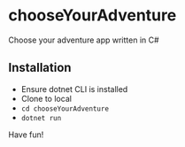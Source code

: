 # chooseYourAdventure
Choose your adventure app written in C#

## Installation
- Ensure dotnet CLI is installed 
- Clone to local
- `cd chooseYourAdventure`
- `dotnet run`

Have fun!